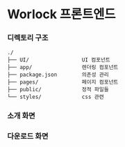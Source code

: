 # Worlock 프론트엔드
### 디렉토리 구조
```
./
├── UI/                 UI 컴포넌트
├── app/                렌더링 컴포넌트
├── package.json        의존성 관리
├── pages/              페이지 컴포넌트
├── public/             정적 파일들
└── styles/             css 관련
```
### 소개 화면

### 다운로드 화면